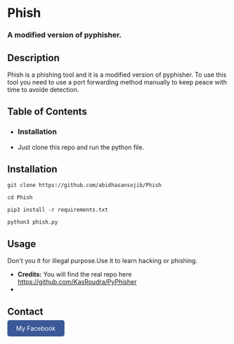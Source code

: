 # Phish
### A modified version of pyphisher.

## Description
Phish is a phishing tool and it is a modified version of pyphisher. To use this tool you need to use a port forwarding method manually to keep peace with time to avoide detection.

## Table of Contents
- ### Installation
- Just clone this repo and run the python file.

## Installation
 ```
 git clone https://github.com/abidhasansojib/Phish 
 ```
```
cd Phish
```
```
pip3 install -r requirements.txt
```
 ```
python3 phish.py
```   


## Usage
Don't you it for illegal purpose.Use it to learn hacking or phishing.

- **Credits:** You will find the real repo here https://github.com/KasRoudra/PyPhisher
- 
## Contact
<a href="https://www.facebook.com/abidhasansojib.me" style="background-color: #3b5998; color: white; padding: 10px 20px; text-decoration: none; border-radius: 5px;"> My Facebook</a>
